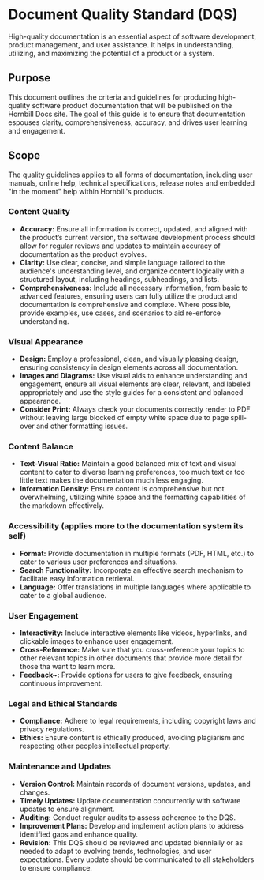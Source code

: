 # Document Quality Standard (DQS)

High-quality documentation is an essential aspect of software development, product management, and user assistance. It helps in understanding, utilizing, and maximizing the potential of a product or a system. 

## Purpose
This document outlines the criteria and guidelines for producing high-quality software product documentation that will be published on the Hornbill Docs site. The goal of this guide is to ensure that documentation espouses clarity, comprehensiveness, accuracy, and drives user learning and engagement.

## Scope
The quality guidelines applies to all forms of documentation, including user manuals, online help, technical specifications, release notes and embedded "in the moment" help within Hornbill's products.

### Content Quality
* __Accuracy:__ Ensure all information is correct, updated, and aligned with the product’s current version, the software development process should allow for regular reviews and updates to maintain accuracy of documentation as the product evolves.
* __Clarity:__ Use clear, concise, and simple language tailored to the audience's understanding level, and organize content logically with a structured layout, including headings, subheadings, and lists.
* __Comprehensiveness:__ Include all necessary information, from basic to advanced features, ensuring users can fully utilize the product and documentation is comprehensive and complete. Where possible, provide examples, use cases, and scenarios to aid re-enforce understanding.

### Visual Appearance
* __Design:__ Employ a professional, clean, and visually pleasing design, ensuring consistency in design elements across all documentation.
* __Images and Diagrams:__ Use visual aids to enhance understanding and engagement, ensure all visual elements are clear, relevant, and labeled appropriately and use the style guides for a consistent and balanced appearance. 
* __Consider Print:__ Always check your documents correctly render to PDF without leaving large blocked of empty white space due to page spill-over and other formatting issues.

### Content Balance
* __Text-Visual Ratio:__ Maintain a good balanced mix of text and visual content to cater to diverse learning preferences, too much text or too little text makes the documentation much less engaging. 
* __Information Density:__ Ensure content is comprehensive but not overwhelming, utilizing white space and the formatting capabilities of the markdown effectively.

### Accessibility (applies more to the documentation system its self)
* __Format:__ Provide documentation in multiple formats (PDF, HTML, etc.) to cater to various user preferences and situations.
* __Search Functionality:__ Incorporate an effective search mechanism to facilitate easy information retrieval.
* __Language:__ Offer translations in multiple languages where applicable to cater to a global audience.

### User Engagement
* __Interactivity:__ Include interactive elements like videos, hyperlinks, and clickable images to enhance user engagement.
* __Cross-Reference:__ Make sure that you cross-reference your topics to other relevant topics in other documents that provide more detail for those tha want to learn more.
* __Feedback~:__ Provide options for users to give feedback, ensuring continuous improvement.

### Legal and Ethical Standards
* __Compliance:__ Adhere to legal requirements, including copyright laws and privacy regulations.
* __Ethics:__ Ensure content is ethically produced, avoiding plagiarism and respecting other peoples intellectual property.

### Maintenance and Updates
* __Version Control:__ Maintain records of document versions, updates, and changes.
* __Timely Updates:__ Update documentation concurrently with software updates to ensure alignment.
* __Auditing:__ Conduct regular audits to assess adherence to the DQS.
* __Improvement Plans:__ Develop and implement action plans to address identified gaps and enhance quality.
* __Revision:__ This DQS should be reviewed and updated biennially or as needed to adapt to evolving trends, technologies, and user expectations. Every update should be communicated to all stakeholders to ensure compliance.

